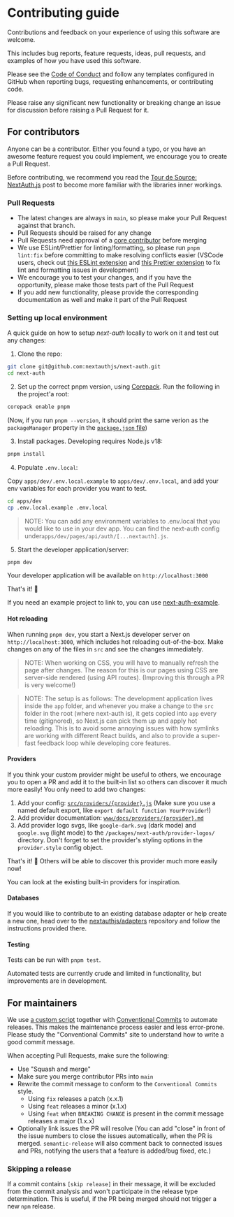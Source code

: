 # Contributing guide

Contributions and feedback on your experience of using this software are welcome.

This includes bug reports, feature requests, ideas, pull requests, and examples of how you have used this software.

Please see the [Code of Conduct](CODE_OF_CONDUCT.md) and follow any templates configured in GitHub when reporting bugs, requesting enhancements, or contributing code.

Please raise any significant new functionality or breaking change an issue for discussion before raising a Pull Request for it.

## For contributors

Anyone can be a contributor. Either you found a typo, or you have an awesome feature request you could implement, we encourage you to create a Pull Request.

Before contributing, we recommend you read the [Tour de Source: NextAuth.js](https://sourcegraph.com/notebooks/Tm90ZWJvb2s6MTc2MQ==) post to become more familiar with the libraries inner workings.

### Pull Requests

- The latest changes are always in `main`, so please make your Pull Request against that branch.
- Pull Requests should be raised for any change
- Pull Requests need approval of a [core contributor](https://next-auth.js.org/contributors#core-team) before merging
- We use ESLint/Prettier for linting/formatting, so please run `pnpm lint:fix` before committing to make resolving conflicts easier (VSCode users, check out [this ESLint extension](https://marketplace.visualstudio.com/items?itemName=dbaeumer.vscode-eslint) and [this Prettier extension](https://marketplace.visualstudio.com/items?itemName=esbenp.prettier-vscode) to fix lint and formatting issues in development)
- We encourage you to test your changes, and if you have the opportunity, please make those tests part of the Pull Request
- If you add new functionality, please provide the corresponding documentation as well and make it part of the Pull Request

### Setting up local environment


A quick guide on how to setup _next-auth_ locally to work on it and test out any changes:

1. Clone the repo:

```sh
git clone git@github.com:nextauthjs/next-auth.git
cd next-auth
```

2. Set up the correct pnpm version, using [Corepack](https://nodejs.org/api/corepack.html). Run the following in the project'a root:

```sh
corepack enable pnpm
```

(Now, if you run `pnpm --version`, it should print the same verion as the `packageManager` property in the [`package.json` file](https://github.com/nextauthjs/next-auth/blob/main/package.json))

3. Install packages. Developing requires Node.js v18:

```sh
pnpm install
```

4. Populate `.env.local`:

Copy `apps/dev/.env.local.example` to `apps/dev/.env.local`, and add your env variables for each provider you want to test.

```sh
cd apps/dev
cp .env.local.example .env.local
```

> NOTE: You can add any environment variables to .env.local that you would like to use in your dev app.
> You can find the next-auth config under`apps/dev/pages/api/auth/[...nextauth].js`.

5. Start the developer application/server:

```sh
pnpm dev
```

Your developer application will be available on `http://localhost:3000`

That's it! 🎉

If you need an example project to link to, you can use [next-auth-example](https://github.com/iaincollins/next-auth-example).

#### Hot reloading

When running `pnpm dev`, you start a Next.js developer server on `http://localhost:3000`, which includes hot reloading out-of-the-box. Make changes on any of the files in `src` and see the changes immediately.

> NOTE: When working on CSS, you will have to manually refresh the page after changes. The reason for this is our pages using CSS are server-side rendered (using API routes). (Improving this through a PR is very welcome!)

> NOTE: The setup is as follows: The development application lives inside the `app` folder, and whenever you make a change to the `src` folder in the root (where next-auth is), it gets copied into `app` every time (gitignored), so Next.js can pick them up and apply hot reloading. This is to avoid some annoying issues with how symlinks are working with different React builds, and also to provide a super-fast feedback loop while developing core features.

#### Providers

If you think your custom provider might be useful to others, we encourage you to open a PR and add it to the built-in list so others can discover it much more easily! You only need to add two changes:

1. Add your config: [`src/providers/{provider}.js`](https://github.com/nextauthjs/next-auth/tree/main/packages/next-auth/src/providers) (Make sure you use a named default export, like `export default function YourProvider`!)
2. Add provider documentation: [`www/docs/providers/{provider}.md`](https://github.com/nextauthjs/next-auth/tree/main/www/docs/providers)
3. Add provider logo svgs, like `google-dark.svg` (dark mode) and `google.svg` (light mode) to the `/packages/next-auth/provider-logos/` directory. Don't forget to set the provider's styling options in the `provider.style` config object.

That's it! 🎉 Others will be able to discover this provider much more easily now!

You can look at the existing built-in providers for inspiration.

#### Databases

If you would like to contribute to an existing database adapter or help create a new one, head over to the [nextauthjs/adapters](https://www.github.com/nextauthjs/adapters) repository and follow the instructions provided there.

#### Testing

Tests can be run with `pnpm test`.

Automated tests are currently crude and limited in functionality, but improvements are in development.

## For maintainers

We use [a custom script](https://github.com/nextauthjs/next-auth/blob/main/scripts/release/index.ts) together with [Conventional Commits](https://www.conventionalcommits.org/en/v1.0.0) to automate releases. This makes the maintenance process easier and less error-prone. Please study the "Conventional Commits" site to understand how to write a good commit message.

When accepting Pull Requests, make sure the following:

- Use "Squash and merge"
- Make sure you merge contributor PRs into `main`
- Rewrite the commit message to conform to the `Conventional Commits` style.
  - Using `fix` releases a patch (x.x.1)
  - Using `feat` releases a minor (x.1.x)
  - Using `feat` when `BREAKING CHANGE` is present in the commit message releases a major (1.x.x)
- Optionally link issues the PR will resolve (You can add "close" in front of the issue numbers to close the issues automatically, when the PR is merged. `semantic-release` will also comment back to connected issues and PRs, notifying the users that a feature is added/bug fixed, etc.)

### Skipping a release

If a commit contains `[skip release]` in their message, it will be excluded from the commit analysis and won't participate in the release type determination. This is useful, if the PR being merged should not trigger a new `npm` release.
